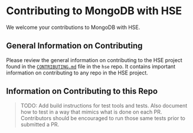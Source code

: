 # Contributing to MongoDB with HSE

We welcome your contributions to MongoDB with HSE.

## General Information on Contributing

Please review the general information on contributing to the HSE project found
in the [`CONTRIBUTING.md`](https://github.com/hse-project/hse/blob/master/CONTRIBUTING.md)
file in the `hse` repo.  It contains important information on contributing
to any repo in the HSE project.


## Information on Contributing to this Repo

> TODO: Add build instructions for test tools and tests.  Also document
> how to test in a way that mimics what is done on each PR.  Contributors
> should be encouraged to run those same tests prior to submitted a PR.
